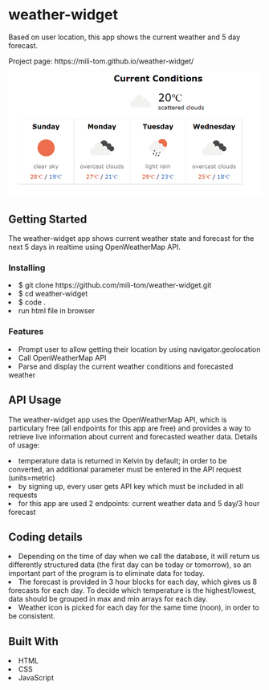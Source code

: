 # weather-widget
<p>Based on user location, this app shows the current weather and 5 day forecast.</p>
<p>Project page: https://mili-tom.github.io/weather-widget/</p>

<p>
<img src="/src/images/forecast.png">
</p>

## Getting Started
The weather-widget app shows current weather state and forecast for the next 5 days in realtime using OpenWeatherMap API.

### Installing
<li>$ git clone https://github.com/mili-tom/weather-widget.git</li>
<li>$ cd weather-widget</li>
<li>$ code .</li>
<li>run html file in browser</li>

### Features
<li>Prompt user to allow getting their location by using navigator.geolocation</li>
<li>Call OpenWeatherMap API</li> 
<li>Parse and display the current weather conditions and forecasted weather</li>

## API Usage
The weather-widget app uses the OpenWeatherMap API, which is particulary free (all endpoints for this app are free) and provides a way to retrieve live information about current and forecasted weather data. Details of usage:
<li>temperature data is returned in Kelvin by default; in order to be converted, an additional parameter must be entered in the API request (units=metric)</li>
<li>by signing up, every user gets API key which must be included in all requests</li>
<li>for this app are used 2 endpoints: current weather data and 5 day/3 hour forecast</li>

## Coding details
<li>Depending on the time of day when we call the database, it will return us differently structured data (the first day can be today or tomorrow), so an important part of the program is to eliminate data for today.</li>
<li>The forecast is provided in 3 hour blocks for each day, which gives us 8 forecasts for each day. To decide which temperature is the highest/lowest, data should be grouped in max and min arrays for each day.</li>
<li>Weather icon is picked for each day for the same time (noon), in order to be consistent.</li>

## Built With
<li>HTML</li>
<li>CSS</li>
<li>JavaScript</li>
